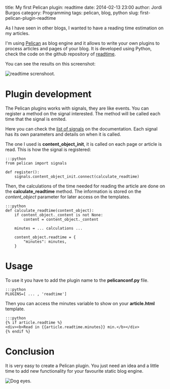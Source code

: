 title: My first Pelican plugin: readtime
date: 2014-02-13 23:00
author: Jordi Burgos
category: Programming
tags: pelican, blog, python
slug: first-pelican-plugin-readtime

As I have seen in other blogs, I wanted to have a reading time estimation on my articles.

I'm using [Pelican](getpelican.com) as blog engine and it allows to write your
own plugins to process articles and pages of your blog. It is developed using Python, check the code on the github repository of [readtime](https://github.com/jmaister/readtime).

You can see the results on this screenshot:

<img class="img-responsive center-block" src="/images/readtime1.png" title="readtime screnshoot."/>

Plugin development
==================

The Pelican plugins works with signals, they are like events. You can register a method on the signal interested.
The method will be called each time that the signal is emited.

Here you can check the [list of signals](http://docs.getpelican.com/en/3.3.0/plugins.html#list-of-signals) on the documentation.
Each signal has its own parameters and details on when it is called.

The one I used is **content_object_init**, it is called on each page or article is read. This is how the signal is registered:


    :::python
    from pelican import signals

    def register():
        signals.content_object_init.connect(calculate_readtime)

Then, the calculations of the time needed for reading the article are done on the **calculate_readtime** method.
The information is stored on the *content_object* parameter for later access on the templates.

    :::python
    def calculate_readtime(content_object):
        if content_object._content is not None:
            content = content_object._content

        minutes = ... calculations ...
        
        content_object.readtime = {
            "minutes": minutes,
        }


Usage
=====

To use it you have to add the plugin name to the **pelicanconf.py** file.

    :::python
    PLUGINS=[ ... , 'readtime']

Then you can access the minutes variable to show on your **article.html** template. 

    :::python
    {% if article.readtime %}
    <div><b>Read in {{article.readtime.minutes}} min.</b></div>
    {% endif %}


Conclusion
==========

It is very easy to create a Pelican plugin. You just need an idea and a little time to add new functionality
for your favourite static blog engine.

<img class="img-responsive center-block" src="/images/meme/dogeyes.gif" title="Dog eyes."/>
